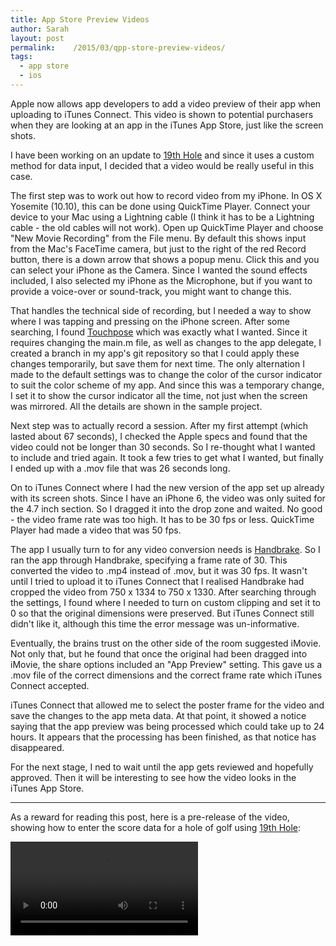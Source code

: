 ```yaml
---
title: App Store Preview Videos
author: Sarah
layout: post
permalink:    /2015/03/qpp-store-preview-videos/
tags:
  - app store
  - ios
---
```


Apple now allows app developers to add a video preview of their app when uploading to iTunes Connect. This video is shown to potential purchasers when they are looking at an app in the iTunes App Store, just like the screen shots.

I have been working on an update to [19th Hole][1] and since it uses a custom method for data input, I decided that a video would be really useful in this case.

The first step was to work out how to record video from my iPhone. In OS X Yosemite (10.10), this can be done using QuickTime Player. Connect your device to your Mac using a Lightning cable (I think it has to be a Lightning cable - the old cables will not work). Open up QuickTime Player and choose "New Movie Recording" from the File menu. By default this shows input from the Mac's FaceTime camera, but just to the right of the red Record button, there is a down arrow that shows a popup menu. Click this and you can select your iPhone as the Camera. Since I wanted the sound effects included, I also selected my iPhone as the Microphone, but if you want to provide a voice-over or sound-track, you might want to change this.

That handles the technical side of recording, but I needed a way to show where I was tapping and pressing on the iPhone screen. After some searching, I found [Touchpose][2] which was exactly what I wanted. Since it requires changing the main.m file, as well as changes to the app delegate, I created a branch in my app's git repository so that I could apply these changes temporarily, but save them for next time. The only alternation I made to the default settings was to change the color of the cursor indicator to suit the color scheme of my app. And since this was a temporary change, I set it to show the cursor indicator all the time, not just when the screen was mirrored. All the details are shown in the sample project.

Next step was to actually record a session. After my first attempt (which lasted about 67 seconds), I checked the Apple specs and found that the video could not be longer than 30 seconds. So I re-thought what I wanted to include and tried again. It took a few tries to get what I wanted, but finally I ended up with a .mov file that was 26 seconds long.

On to iTunes Connect where I had the new version of the app set up already with its screen shots. Since I have an iPhone 6, the video was only suited for the 4.7 inch section. So I dragged it into the drop zone and waited. No good - the video frame rate was too high. It has to be 30 fps or less. QuickTime Player had made a video that was 50 fps.

The app I usually turn to for any video conversion needs is [Handbrake][3]. So I ran the app through Handbrake, specifying a frame rate of 30. This converted the video to .mp4 instead of .mov, but it was 30 fps. It wasn't until I tried to upload it to iTunes Connect that I realised Handbrake had cropped the video from 750 x 1334 to 750 x 1330. After searching through the settings, I found where I needed to turn on custom clipping and set it to 0 so that the original dimensions were preserved. But iTunes Connect still didn't like it, although this time the error message was un-informative.

Eventually, the brains trust on the other side of the room suggested iMovie. Not only that, but he found that once the original had been dragged into iMovie, the share options included an "App Preview" setting. This gave us a .mov file of the correct dimensions and the correct frame rate which iTunes Connect accepted.

iTunes Connect that allowed me to select the poster frame for the video and save the changes to the app meta data. At that point, it showed a notice saying that the app preview was being processed which could take up to 24 hours. It appears that the processing has been finished, as that notice has disappeared.

For the next stage, I ned to wait until the app gets reviewed and hopefully approved. Then it will be interesting to see how the video looks in the iTunes App Store.

---

As a reward for reading this post, here is a pre-release of the video, showing how to enter the score data for a hole of golf using [19th Hole][1]:

<video controls width="300">
  <source src="/images/Scoring2.mp4" type="video/mp4">
	Your browser does not support the video tag.
</video>


[1]: http://troz.net/19th-hole/
[2]: https://github.com/toddreed/Touchpose
[3]: https://handbrake.fr